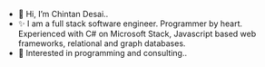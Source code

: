 - 👋 Hi, I’m Chintan Desai.. 
- ✨ I am a full stack software engineer. Programmer by heart. Experienced with C# on Microsoft Stack, Javascript based web frameworks, relational and graph databases.
- 👀 Interested in programming and consulting..

<!---
chintan196/chintan196 is a ✨ special ✨ repository because its `README.md` (this file) appears on your GitHub profile.
You can click the Preview link to take a look at your changes.
--->
